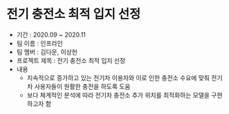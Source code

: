 # 전기 충전소 최적 입지 선정
- 기간 : 2020.09 ~ 2020.11
- 팀 이름 : 인프라인
- 팀 멤버 : 김다운, 이상헌
- 프로젝트 제목 : 전기 충전소 최적 입지 선정
- 내용
  - 지속적으로 증가하고 있는 전기차 이용자와 이로 인한 충전소 수요에 맞춰 전기차 사용자들이 원활한 충전을 하도록 도움
  - 보다 체계적인 분석에 따라 전기차 충전소 추가 위치를 최적화하는 모델을 구현하고자 함
